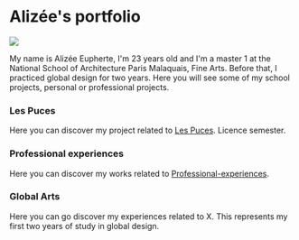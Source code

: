 # Alizée's portfolio


![](X?raw=true)

My name is Alizée Eupherte, I'm 23 years old and I'm a master 1 at the National School of Architecture Paris Malaquais, Fine Arts.
Before that, I practiced global design for two years.
Here you will see some of my school projects, personal or professional projects.


### Les Puces

Here you can discover my project related to [Les Puces](https://alizeeeupherte.github.io/Les_Puces/).
Licence semester.




### Professional experiences

Here you can discover my works related to [Professional-experiences](https://alizeeeupherte.github.io/Professional-experiences/). 




### Global Arts

Here you can go discover my experiences related to X.
This represents my first two years of study in global design.




